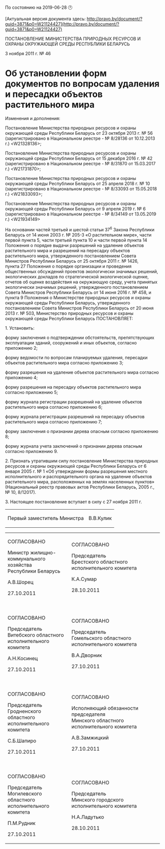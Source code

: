 По состоянию на 2019-06-28 &#x1F550;

[Актуальная версия документа здесь: http://pravo.by/document/?guid=3871&p0=W21124427](http://pravo.by/document/?guid=3871&p0=W21124427)

<p>ПОСТАНОВЛЕНИЕ МИНИСТЕРСТВА ПРИРОДНЫХ РЕСУРСОВ И ОХРАНЫ ОКРУЖАЮЩЕЙ СРЕДЫ РЕСПУБЛИКИ БЕЛАРУСЬ</p>
<p>3 ноября 2011 г. № 46</p>
<h1>Об установлении форм документов по вопросам удаления и пересадки объектов растительного мира</h1>
<p>Изменения и дополнения:</p>
<p>Постановление Министерства природных ресурсов и охраны окружающей среды Республики Беларусь от 23 октября 2013 г. № 56 (зарегистрировано в Национальном реестре - № 8/28136 от 10.12.2013 г.) &lt;W21328136&gt;;</p>
<p>Постановление Министерства природных ресурсов и охраны окружающей среды Республики Беларусь от 15 декабря 2016 г. № 42 (зарегистрировано в Национальном реестре - № 8/31870 от 15.03.2017 г.) &lt;W21731870&gt;;</p>
<p>Постановление Министерства природных ресурсов и охраны окружающей среды Республики Беларусь от 25 апреля 2018 г. № 10 (зарегистрировано в Национальном реестре - № 8/33093 от 15.05.2018 г.) &lt;W21833093&gt;;</p>
<p>Постановление Министерства природных ресурсов и охраны окружающей среды Республики Беларусь от 9 апреля 2019 г. № 6 (зарегистрировано в Национальном реестре - № 8/34149 от 13.05.2019 г.) &lt;W21934149&gt;</p>
<p></p>
<p>На основании частей третьей и шестой статьи 37<sup>6</sup> Закона Республики Беларусь от 14 июня 2003 г. № 205-З «О растительном мире», части первой пункта 5, части третьей пункта 10 и части первой пункта 14 Положения о порядке выдачи разрешений на удаление объектов растительного мира и разрешений на пересадку объектов растительного мира, утвержденного постановлением Совета Министров Республики Беларусь от 25 октября 2011 г. № 1426, пункта 27 Положения о порядке организации и проведения общественных обсуждений проектов экологически значимых решений, экологических докладов по стратегической экологической оценке, отчетов об оценке воздействия на окружающую среду, учета принятых экологически значимых решений, утвержденного постановлением Совета Министров Республики Беларусь от 14 июня 2016 г. № 458, и пункта 9 Положения о Министерстве природных ресурсов и охраны окружающей среды Республики Беларусь, утвержденного постановлением Совета Министров Республики Беларусь от 20 июня 2013 г. № 503, Министерство природных ресурсов и охраны окружающей среды Республики Беларусь ПОСТАНОВЛЯЕТ:</p>
<p>1. Установить:</p>
<p>форму заключения о подтверждении обстоятельств, препятствующих эксплуатации зданий, сооружений и иных объектов, согласно приложению 2;</p>
<p>форму ведомости по вопросам планируемых удаления, пересадки объектов растительного мира согласно приложению 3;</p>
<p>форму разрешения на удаление объектов растительного мира согласно приложению 4;</p>
<p>форму разрешения на пересадку объектов растительного мира согласно приложению 5;</p>
<p>форму журнала регистрации разрешений на удаление объектов растительного мира согласно приложению 6;</p>
<p>форму журнала регистрации разрешений на пересадку объектов растительного мира согласно приложению 7;</p>
<p>форму заключения о признании дерева опасным согласно приложению 8;</p>
<p>форму журнала учета заключений о признании дерева опасным согласно приложению 9.</p>
<p>2. Признать утратившим силу постановление Министерства природных ресурсов и охраны окружающей среды Республики Беларусь от 6 января 2005 г. № 1 «Об утверждении формы разрешения местного исполнительного и распорядительного органа на удаление объектов растительного мира, расположенных на землях населенных пунктов» (Национальный реестр правовых актов Республики Беларусь, 2005 г., № 10, 8/12017).</p>
<p>3. Настоящее постановление вступает в силу с 27 ноября 2011 г.</p>
<p></p>
<table><tr>
<td><p>Первый заместитель Министра</p></td>
<td><p>В.В.Кулик</p></td>
</tr></table>
<p></p>
<table>
<tr>
<td>
<p>СОГЛАСОВАНО</p>
<p>Министр жилищно-<br>коммунального хозяйства<br>Республики Беларусь</p>
<p>А.В.Шорец</p>
<p>27.10.2011</p>
</td>
<td>
<p>СОГЛАСОВАНО</p>
<p>Председатель<br>Брестского областного<br>исполнительного комитета</p>
<p>К.А.Сумар</p>
<p>28.10.2011</p>
</td>
</tr>
<tr>
<td><p></p></td>
<td><p></p></td>
</tr>
<tr>
<td>
<p>СОГЛАСОВАНО</p>
<p>Председатель<br>Витебского областного<br>исполнительного комитета</p>
<p>А.Н.Косинец</p>
<p>27.10.2011</p>
</td>
<td>
<p>СОГЛАСОВАНО</p>
<p>Председатель<br>Гомельского областного<br>исполнительного комитета</p>
<p>В.А.Дворник</p>
<p>27.10.2011</p>
</td>
</tr>
<tr>
<td><p></p></td>
<td><p></p></td>
</tr>
<tr>
<td>
<p>СОГЛАСОВАНО</p>
<p>Председатель<br>Гродненского областного<br>исполнительного комитета</p>
<p>С.Б.Шапиро</p>
<p>27.10.2011</p>
</td>
<td>
<p>СОГЛАСОВАНО</p>
<p>Исполняющий обязанности председателя<br>Минского областного<br>исполнительного комитета</p>
<p>А.В.Замжицкий</p>
<p>27.10.2011</p>
</td>
</tr>
<tr>
<td><p></p></td>
<td><p></p></td>
</tr>
<tr>
<td>
<p>СОГЛАСОВАНО</p>
<p>Председатель<br>Могилевского областного<br>исполнительного комитета</p>
<p>П.М.Рудник</p>
<p>27.10.2011</p>
</td>
<td>
<p>СОГЛАСОВАНО</p>
<p>Председатель<br>Минского городского<br>исполнительного комитета</p>
<p>Н.А.Ладутько</p>
<p>28.10.2011</p>
</td>
</tr>
</table>
<p></p>
